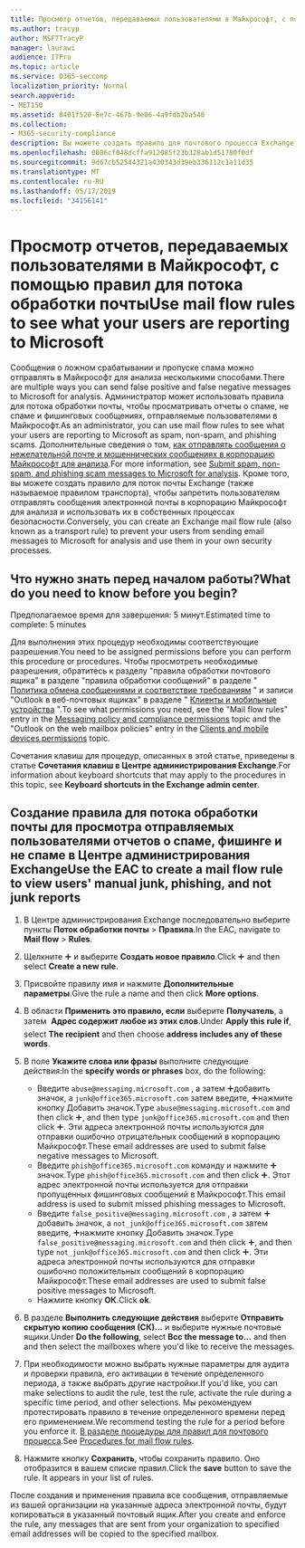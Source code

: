 ```yaml
---
title: Просмотр отчетов, передаваемых пользователями в Майкрософт, с помощью правил для потока обработки почты
ms.author: tracyp
author: MSFTTracyP
manager: laurawi
audience: ITPro
ms.topic: article
ms.service: O365-seccomp
localization_priority: Normal
search.appverid:
- MET150
ms.assetid: 8401f520-8e7c-467b-9e06-4a9fdb2ba548
ms.collection:
- M365-security-compliance
description: Вы можете создать правило для почтового процесса Exchange, чтобы пользователи не могли отправлять сообщения электронной почты в корпорацию Майкрософт для анализа и использовать их в собственных процессах безопасности.
ms.openlocfilehash: 0086cf048dcffa912085f23b328ab1d51780f0df
ms.sourcegitcommit: 9d67cb52544321a430343d39eb336112c1a11d35
ms.translationtype: MT
ms.contentlocale: ru-RU
ms.lasthandoff: 05/17/2019
ms.locfileid: "34156141"
---
```

# <a name="use-mail-flow-rules-to-see-what-your-users-are-reporting-to-microsoft"></a><span data-ttu-id="0666b-103">Просмотр отчетов, передаваемых пользователями в Майкрософт, с помощью правил для потока обработки почты</span><span class="sxs-lookup"><span data-stu-id="0666b-103">Use mail flow rules to see what your users are reporting to Microsoft</span></span>

<span data-ttu-id="0666b-104">Сообщения о ложном срабатывании и пропуске спама можно отправлять в Майкрософт для анализа несколькими способами.</span><span class="sxs-lookup"><span data-stu-id="0666b-104">There are multiple ways you can send false positive and false negative messages to Microsoft for analysis.</span></span> <span data-ttu-id="0666b-105">Администратор может использовать правила для потока обработки почты, чтобы просматривать отчеты о спаме, не спаме и фишинговых сообщениях, отправляемые пользователями в Майкрософт.</span><span class="sxs-lookup"><span data-stu-id="0666b-105">As an administrator, you can use mail flow rules to see what your users are reporting to Microsoft as spam, non-spam, and phishing scams.</span></span> <span data-ttu-id="0666b-106">Дополнительные сведения о том, [как отправлять сообщения о нежелательной почте и мошеннических сообщениях в корпорацию Майкрософт для анализа](submit-spam-non-spam-and-phishing-scam-messages-to-microsoft-for-analysis.md).</span><span class="sxs-lookup"><span data-stu-id="0666b-106">For more information, see [Submit spam, non-spam, and phishing scam messages to Microsoft for analysis](submit-spam-non-spam-and-phishing-scam-messages-to-microsoft-for-analysis.md).</span></span> <span data-ttu-id="0666b-107">Кроме того, вы можете создать правило для поток почты Exchange (также называемое правилом транспорта), чтобы запретить пользователям отправлять сообщения электронной почты в корпорацию Майкрософт для анализа и использовать их в собственных процессах безопасности.</span><span class="sxs-lookup"><span data-stu-id="0666b-107">Conversely, you can create an Exchange mail flow rule (also known as a transport rule) to prevent your users from sending email messages to Microsoft for analysis and use them in your own security processes.</span></span>
  
## <a name="what-do-you-need-to-know-before-you-begin"></a><span data-ttu-id="0666b-108">Что нужно знать перед началом работы?</span><span class="sxs-lookup"><span data-stu-id="0666b-108">What do you need to know before you begin?</span></span>

<span data-ttu-id="0666b-109">Предполагаемое время для завершения: 5 минут.</span><span class="sxs-lookup"><span data-stu-id="0666b-109">Estimated time to complete: 5 minutes</span></span>
  
<span data-ttu-id="0666b-110">Для выполнения этих процедур необходимы соответствующие разрешения.</span><span class="sxs-lookup"><span data-stu-id="0666b-110">You need to be assigned permissions before you can perform this procedure or procedures.</span></span> <span data-ttu-id="0666b-111">Чтобы просмотреть необходимые разрешения, обратитесь к разделу "правила обработки почтового ящика" в разделе "правила обработки сообщений" в разделе " [Политика обмена сообщениями и соответствие требованиям](http://technet.microsoft.com/library/ec4d3b9f-b85a-4cb9-95f5-6fc149c3899b.aspx) " и записи "Outlook в веб-почтовых ящиках" в разделе " [Клиенты и мобильные устройства](http://technet.microsoft.com/library/57eca42a-5a7f-4c65-89f0-7a84f2dbea19.aspx) ".</span><span class="sxs-lookup"><span data-stu-id="0666b-111">To see what permissions you need, see the "Mail flow rules" entry in the [Messaging policy and compliance permissions](http://technet.microsoft.com/library/ec4d3b9f-b85a-4cb9-95f5-6fc149c3899b.aspx) topic and the "Outlook on the web mailbox policies" entry in the [Clients and mobile devices permissions](http://technet.microsoft.com/library/57eca42a-5a7f-4c65-89f0-7a84f2dbea19.aspx) topic.</span></span> 
  
<span data-ttu-id="0666b-112">Сочетания клавиш для процедур, описанных в этой статье, приведены в статье **Сочетания клавиш в Центре администрирования Exchange**.</span><span class="sxs-lookup"><span data-stu-id="0666b-112">For information about keyboard shortcuts that may apply to the procedures in this topic, see **Keyboard shortcuts in the Exchange admin center**.</span></span>
  
## <a name="use-the-eac-to-create-a-mail-flow-rule-to-view-users-manual-junk-phishing-and-not-junk-reports"></a><span data-ttu-id="0666b-113">Создание правила для потока обработки почты для просмотра отправляемых пользователями отчетов о спаме, фишинге и не спаме в Центре администрирования Exchange</span><span class="sxs-lookup"><span data-stu-id="0666b-113">Use the EAC to create a mail flow rule to view users' manual junk, phishing, and not junk reports</span></span>

1. <span data-ttu-id="0666b-114">В Центре администрирования Exchange последовательно выберите пункты **Поток обработки почты** \> **Правила**.</span><span class="sxs-lookup"><span data-stu-id="0666b-114">In the EAC, navigate to **Mail flow** \> **Rules**.</span></span>
    
2. <span data-ttu-id="0666b-115">Щелкните ![Значок добавления](media/ITPro-EAC-AddIcon.gif) и выберите **Создать новое правило**.</span><span class="sxs-lookup"><span data-stu-id="0666b-115">Click ![Add Icon](media/ITPro-EAC-AddIcon.gif) and then select **Create a new rule**.</span></span>
    
3. <span data-ttu-id="0666b-116">Присвойте правилу имя и нажмите **Дополнительные параметры**.</span><span class="sxs-lookup"><span data-stu-id="0666b-116">Give the rule a name and then click **More options**.</span></span>
    
4. <span data-ttu-id="0666b-117">В области **Применить это правило, если** выберите **Получатель**, а затем  **Адрес содержит любое из этих слов**.</span><span class="sxs-lookup"><span data-stu-id="0666b-117">Under **Apply this rule if**, select **The recipient** and then choose **address includes any of these words**.</span></span>
    
5. <span data-ttu-id="0666b-118">В поле **Укажите слова или фразы** выполните следующие действия:</span><span class="sxs-lookup"><span data-stu-id="0666b-118">In the **specify words or phrases** box, do the following:</span></span> 
    - <span data-ttu-id="0666b-119">Введите `abuse@messaging.microsoft.com` , а затем ![нажмите кнопку](media/ITPro-EAC-AddIcon.gif)добавить значок, а `junk@office365.microsoft.com` затем введите, ![а затем](media/ITPro-EAC-AddIcon.gif)нажмите кнопку Добавить значок.</span><span class="sxs-lookup"><span data-stu-id="0666b-119">Type `abuse@messaging.microsoft.com` and then click ![Add Icon](media/ITPro-EAC-AddIcon.gif), and then type `junk@office365.microsoft.com` and then click ![Add Icon](media/ITPro-EAC-AddIcon.gif).</span></span> <span data-ttu-id="0666b-120">Эти адреса электронной почты используются для отправки ошибочно отрицательных сообщений в корпорацию Майкрософт.</span><span class="sxs-lookup"><span data-stu-id="0666b-120">These email addresses are used to submit false negative messages to Microsoft.</span></span>
    - <span data-ttu-id="0666b-121">Введите `phish@office365.microsoft.com` команду и нажмите ![кнопку Добавить](media/ITPro-EAC-AddIcon.gif)значок.</span><span class="sxs-lookup"><span data-stu-id="0666b-121">Type `phish@office365.microsoft.com` and then click ![Add Icon](media/ITPro-EAC-AddIcon.gif).</span></span> <span data-ttu-id="0666b-122">Этот адрес электронной почты используется для отправки пропущенных фишинговых сообщений в Майкрософт.</span><span class="sxs-lookup"><span data-stu-id="0666b-122">This email address is used to submit missed phishing messages to Microsoft.</span></span>
    - <span data-ttu-id="0666b-123">Введите `false_positive@messaging.microsoft.com` , а затем ![нажмите кнопку](media/ITPro-EAC-AddIcon.gif)добавить значок, а `not_junk@office365.microsoft.com` затем введите, ![а затем](media/ITPro-EAC-AddIcon.gif)нажмите кнопку Добавить значок.</span><span class="sxs-lookup"><span data-stu-id="0666b-123">Type `false_positive@messaging.microsoft.com` and then click ![Add Icon](media/ITPro-EAC-AddIcon.gif), and then type `not_junk@office365.microsoft.com` and then click ![Add Icon](media/ITPro-EAC-AddIcon.gif).</span></span> <span data-ttu-id="0666b-124">Эти адреса электронной почты используются для отправки ошибочно положительных сообщений в корпорацию Майкрософт.</span><span class="sxs-lookup"><span data-stu-id="0666b-124">These email addresses are used to submit false positive messages to Microsoft.</span></span>
    - <span data-ttu-id="0666b-125">Нажмите кнопку **ОК**.</span><span class="sxs-lookup"><span data-stu-id="0666b-125">Click **ok**.</span></span>
    
6. <span data-ttu-id="0666b-126">В разделе **Выполнить следующие действия** выберите **Отправить скрытую копию сообщения (СК)...** и выберите нужные почтовые ящики.</span><span class="sxs-lookup"><span data-stu-id="0666b-126">Under **Do the following**, select **Bcc the message to...** and then and then select the mailboxes where you'd like to receive the messages.</span></span> 
    
7. <span data-ttu-id="0666b-127">При необходимости можно выбрать нужные параметры для аудита и проверки правила, его активации в течение определенного периода, а также выбрать другие настройки.</span><span class="sxs-lookup"><span data-stu-id="0666b-127">If you'd like, you can make selections to audit the rule, test the rule, activate the rule during a specific time period, and other selections.</span></span> <span data-ttu-id="0666b-128">Мы рекомендуем протестировать правило в течение определенного времени перед его применением.</span><span class="sxs-lookup"><span data-stu-id="0666b-128">We recommend testing the rule for a period before you enforce it.</span></span> <span data-ttu-id="0666b-129">[В разделе процедуры для правил для почтового процесса](https://docs.microsoft.com/Exchange/policy-and-compliance/mail-flow-rules/mail-flow-rule-procedures).</span><span class="sxs-lookup"><span data-stu-id="0666b-129">See [Procedures for mail flow rules](https://docs.microsoft.com/Exchange/policy-and-compliance/mail-flow-rules/mail-flow-rule-procedures).</span></span> 
    
8. <span data-ttu-id="0666b-p107">Нажмите кнопку **Сохранить**, чтобы сохранить правило. Оно отобразится в вашем списке правил.</span><span class="sxs-lookup"><span data-stu-id="0666b-p107">Click the **save** button to save the rule. It appears in your list of rules.</span></span> 
    
<span data-ttu-id="0666b-132">После создания и применения правила все сообщения, отправляемые из вашей организации на указанные адреса электронной почты, будут копироваться в указанный почтовый ящик.</span><span class="sxs-lookup"><span data-stu-id="0666b-132">After you create and enforce the rule, any messages that are sent from your organization to specified email addresses will be copied to the specified mailbox.</span></span>
  

